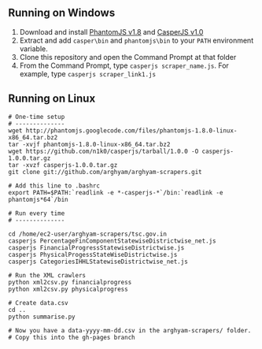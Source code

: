 Running on Windows
------------------

1. Download and install [PhantomJS v1.8](http://phantomjs.org/download.html) and [CasperJS v1.0](http://casperjs.org/)
2. Extract and add `casper\bin` and `phantomjs\bin` to your `PATH` environment variable.
3. Clone this repository and open the Command Prompt at that folder
4. From the Command Prompt, type `casperjs scraper_name.js`. For example, type `casperjs scraper_link1.js`

Running on Linux
----------------

    # One-time setup
    # --------------
    wget http://phantomjs.googlecode.com/files/phantomjs-1.8.0-linux-x86_64.tar.bz2
    tar -xvjf phantomjs-1.8.0-linux-x86_64.tar.bz2
    wget https://github.com/n1k0/casperjs/tarball/1.0.0 -O casperjs-1.0.0.tar.gz
    tar -xvzf casperjs-1.0.0.tar.gz
    git clone git://github.com/arghyam/arghyam-scrapers.git

    # Add this line to .bashrc
    export PATH=$PATH:`readlink -e *-casperjs-*`/bin:`readlink -e phantomjs*64`/bin

    # Run every time
    # --------------

    cd /home/ec2-user/arghyam-scrapers/tsc.gov.in
    casperjs PercentageFinComponentStatewiseDistrictwise_net.js
    casperjs FinancialProgressStatewiseDistrictwise.js
    casperjs PhysicalProgessStateWiseDistrictwise.js
    casperjs CategoriesIHHLStatewiseDistrictwise_net.js

    # Run the XML crawlers
    python xml2csv.py financialprogress
    python xml2csv.py physicalprogress

    # Create data.csv
    cd ..
    python summarise.py

    # Now you have a data-yyyy-mm-dd.csv in the arghyam-scrapers/ folder.
    # Copy this into the gh-pages branch
